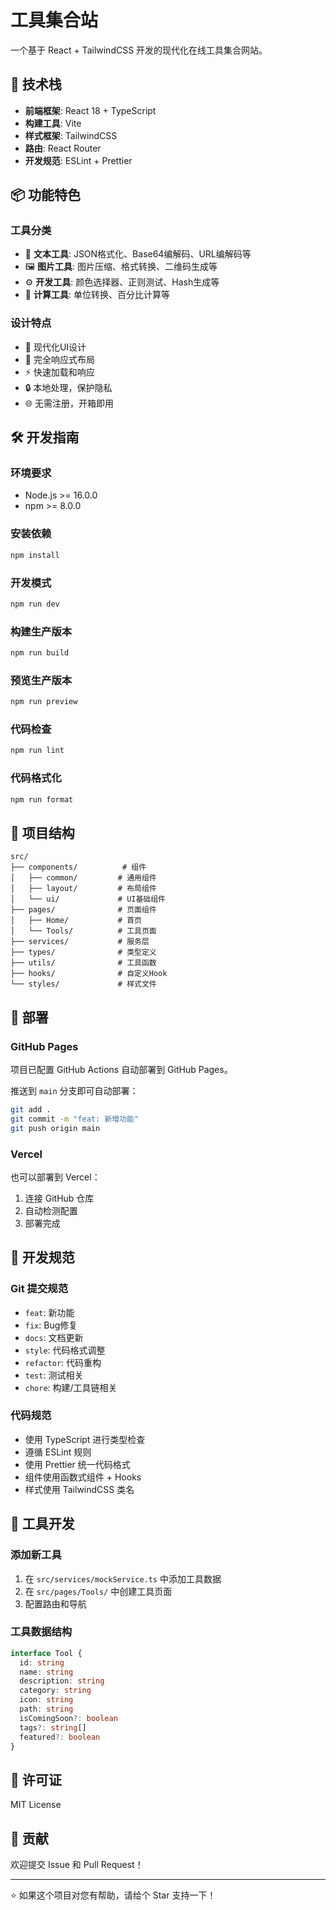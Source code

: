 # 工具集合站

一个基于 React + TailwindCSS 开发的现代化在线工具集合网站。

## 🚀 技术栈

- **前端框架**: React 18 + TypeScript
- **构建工具**: Vite
- **样式框架**: TailwindCSS
- **路由**: React Router
- **开发规范**: ESLint + Prettier

## 📦 功能特色

### 工具分类
- 📝 **文本工具**: JSON格式化、Base64编解码、URL编解码等
- 🖼️ **图片工具**: 图片压缩、格式转换、二维码生成等
- ⚙️ **开发工具**: 颜色选择器、正则测试、Hash生成等
- 🔢 **计算工具**: 单位转换、百分比计算等

### 设计特点
- 🎨 现代化UI设计
- 📱 完全响应式布局
- ⚡ 快速加载和响应
- 🔒 本地处理，保护隐私
- 🌐 无需注册，开箱即用

## 🛠️ 开发指南

### 环境要求
- Node.js >= 16.0.0
- npm >= 8.0.0

### 安装依赖
```bash
npm install
```

### 开发模式
```bash
npm run dev
```

### 构建生产版本
```bash
npm run build
```

### 预览生产版本
```bash
npm run preview
```

### 代码检查
```bash
npm run lint
```

### 代码格式化
```bash
npm run format
```

## 📁 项目结构

```
src/
├── components/          # 组件
│   ├── common/         # 通用组件
│   ├── layout/         # 布局组件
│   └── ui/             # UI基础组件
├── pages/              # 页面组件
│   ├── Home/           # 首页
│   └── Tools/          # 工具页面
├── services/           # 服务层
├── types/              # 类型定义
├── utils/              # 工具函数
├── hooks/              # 自定义Hook
└── styles/             # 样式文件
```

## 🚢 部署

### GitHub Pages
项目已配置 GitHub Actions 自动部署到 GitHub Pages。

推送到 `main` 分支即可自动部署：
```bash
git add .
git commit -m "feat: 新增功能"
git push origin main
```

### Vercel
也可以部署到 Vercel：
1. 连接 GitHub 仓库
2. 自动检测配置
3. 部署完成

## 📝 开发规范

### Git 提交规范
- `feat`: 新功能
- `fix`: Bug修复
- `docs`: 文档更新
- `style`: 代码格式调整
- `refactor`: 代码重构
- `test`: 测试相关
- `chore`: 构建/工具链相关

### 代码规范
- 使用 TypeScript 进行类型检查
- 遵循 ESLint 规则
- 使用 Prettier 统一代码格式
- 组件使用函数式组件 + Hooks
- 样式使用 TailwindCSS 类名

## 🔧 工具开发

### 添加新工具
1. 在 `src/services/mockService.ts` 中添加工具数据
2. 在 `src/pages/Tools/` 中创建工具页面
3. 配置路由和导航

### 工具数据结构
```typescript
interface Tool {
  id: string
  name: string
  description: string
  category: string
  icon: string
  path: string
  isComingSoon?: boolean
  tags?: string[]
  featured?: boolean
}
```

## 📄 许可证

MIT License

## 🤝 贡献

欢迎提交 Issue 和 Pull Request！

---

⭐ 如果这个项目对您有帮助，请给个 Star 支持一下！ 